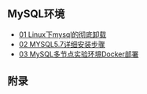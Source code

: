 ## MySQL环境

- [01 Linux下mysql的彻底卸载](MySQL/01-Linux-mysql5.7-uninstall.md)
- [02 MYSQL5.7详细安装步骤](MySQL/Linxu-MYSQL5.7-install.md)
- [03 MySQL多节点实验环境Docker部署](MySQL/MySQL-mutli-node-Docker-deploy.md)


## 附录